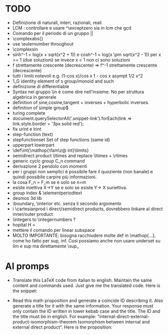 # TODO

- Definizione di naturali, interi, razionali, reali
- LCM : controllare e usare ^\exceptzero sia in lcm che gcd
- Comando per il periodo di un gruppo ||
- \complexabs{}
- use \eulernumber throughout
- \complexsin
- sinh^-1 = log(x + sqrt(x^2 + 1)) e
  cosh^-1 = log(x \pm sqrt(x^2 - 1)) per x >= 1 (due soluzioni)
  se invece x < 1 non ci sono soluzioni
- f strettamente crescente (decrescente) => f^-1 strettamente crescente (decrescente)
- tutti i limiti notevoli e.g. (1-cos x)/cos x
      1 - cos x asympt 1/2 x^2
- 1_G identity element of s group/monoid and such
- definizione di differentiable
- Syntax nel gruppo \in è come dire nell'insieme. No per struttura algebrica in generale
- definition of sine,cosine,tangent + inverses + hyperbolic inverses.
- definition of simple group$
- turing complete
- document.querySelectorAll('.snippet-link').forEach(link => link.style.border = '3px solid red');
- fix urint e lrint
- step-function (text)
- stepfunctionset Set of step functions (same id)
- upperpart lowerpart
- \def\int{\mathop{\fam\z@ int}\limits}
- semidirect product \ltimes and replace \ltimes + \rtimes
- generic cyclc group C_n command
- derivazione 2 pendolo con momenti
- per i gruppi non semplici è possibile fare il quoziente (non banale) e quindi possibile carpire più informazioni.
- la cosa F_n = F_m se e solo se n=m
- esiste iniettiva X->Y se e solo se esiste Y-> X suriettiva.
- group index & \elementperiodtext
- desmos 3d lib
- \boundary, \interior etc. senza il secondo argomento
- i \cartesianprod i direct/semidirect products, dovrebbero linkare al direct inner/outer product
- \integers to \integernumbers ?
- hopital H =
- mettere il comando per linear subspace
- MOLTO IMPORTANTE: bisogna racchiudere molte def in \mathop{...}, come ho fatto per sup, inf. Così
  possiamo anche non usare underset su lim e sup ma direttamente \sup_

# AI promps
- Translate this LaTeX code from italian to english.
Maintain the same content and commands used. Just give me the translated code.
Here is the snippet:

- Read this math proposition and generate a coincide ID describing it.
Also generate a title for it with the same information.
Your response must only contain the ID written in lower kebab case and the title.
The ID and the title must be in english.
For example: "internal-direct-external-product-isomorphism-theorem Isomorphism between internal and external direct product".
Here is the proposition: